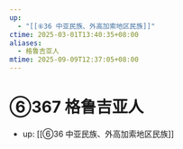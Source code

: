 ```yaml
---
up:
  - "[[⑥36 中亚民族、外高加索地区民族]]"
ctime: 2025-03-01T13:40:35+08:00
aliases:
  - 格鲁吉亚人
mtime: 2025-09-09T12:37:05+08:00
---
```


# ⑥367 格鲁吉亚人

- up: [[⑥36 中亚民族、外高加索地区民族]]
